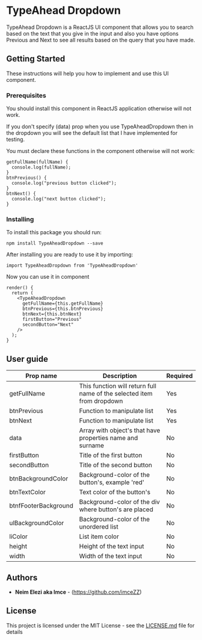 # TypeAhead Dropdown

TypeAhead Dropdown is a ReactJS UI component that allows you to search based on the text that you give in the input and also you have options Previous and Next to see all results based on the query that you have made.

## Getting Started

These instructions will help you how to implement and use this UI component.

### Prerequisites

You should install this component in ReactJS application otherwise will not work.

If you don't specify (data) prop when you use TypeAheadDropdown then in the dropdown you will see the default list that I have implemented for testing.

You must declare these functions in the component otherwise will not work:

```
getFullName(fullName) {
  console.log(fullName);
}
btnPrevious() {
  console.log("previous button clicked");
}
btnNext() {
  console.log("next button clicked");
}
```

### Installing

To install this package you should run:

```
npm install TypeAheadDropdown --save
```

After installing you are ready to use it by importing:

```
import TypeAheadDropdown from 'TypeAheadDropdown'
```

Now you can use it in component

```
render() {
  return (
    <TypeAheadDropdown
      getFullName={this.getFullName}
      btnPrevious={this.btnPrevious}
      btnNext={this.btnNext}
      firstButton="Previous"
      secondButton="Next"
    />
  );
}
```

## User guide

| Prop name            | Description                                                            | Required |
| -------------------- | ---------------------------------------------------------------------- | -------- |
| getFullName          | This function will return full name of the selected item from dropdown | Yes      |
| btnPrevious          | Function to manipulate list                                            | Yes      |
| btnNext              | Function to manipulate list                                            | Yes      |
| data                 | Array with object's that have properties name and surname              | No       |
| firstButton          | Title of the first button                                              | No       |
| secondButton         | Title of the second button                                             | No       |
| btnBackgroundColor   | Background-color of the button's, example 'red'                        | No       |
| btnTextColor         | Text color of the button's                                             | No       |
| btnfFooterBackground | Background-color of the div where button's are placed                  | No       |
| ulBackgroundColor    | Background-color of the unordered list                                 | No       |
| liColor              | List item color                                                        | No       |
| height               | Height of the text input                                               | No       |
| width                | Width of the text input                                                | No       |

## Authors

- **Neim Elezi aka Imce** - (https://github.com/imceZZ)

## License

This project is licensed under the MIT License - see the [LICENSE.md](LICENSE.md) file for details
